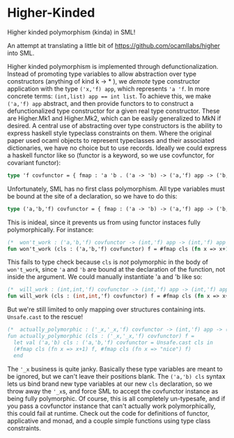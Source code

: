 # Higher-Kinded
Higher kinded polymorphism (kinda) in SML!

An attempt at translating a little bit of https://github.com/ocamllabs/higher into SML.

Higher kinded polymorphism is implemented through defunctionalization. Instead of promoting type variables to
allow abstraction over type constructors (anything of kind k -> * ), we _demote_ type constructor application 
with the type `('x,'f) app`, which represents `'a 'f`. In more concrete terms: `(int,list) app == int list`. To achieve this, we make `('a,'f) app` abstract, and then provide functors to to construct a defunctionalized type constructor for a given real type constructor. These are Higher.Mk1 and Higher.Mk2, which can be easily generalized to MkN if desired. A central use of abstracting over type constructors is the ability to express haskell style typeclass constraints on them. Where the original paper used ocaml objects to represent typeclasses and their associated dictionaries, we have no choice but to use records. Ideally we could express a haskell functor like so (functor is a keyword, so we use covfunctor, for covariant functor):
```sml
type 'f covfunctor = { fmap : 'a 'b . ('a -> 'b) -> ('a,'f) app -> ('b,'f) app }
```
Unfortunately, SML has no first class polymorphism. All type variables must be bound at the site of a declaration, so we have to do this:
```sml
type ('a,'b,'f) covfunctor = { fmap : ('a -> 'b) -> ('a,'f) app -> ('b,'f) app }
```
This is inideal, since it prevents us from using functor instaces fully polymorphically. For instance:
```sml
(*  won't_work : ('a,'b,'f) covfunctor -> (int,'f) app -> (int,'f) app *) 
fun won't_work (cls : ('a,'b,'f) covfunctor) f = #fmap cls (fn x => x+1) f
```
This fails to type check because `cls` is _not_ polymorphic in the body of `won't_work`, since `'a` and `'b` are bound at the declaration of the function, not inside the argument. We could manually instantiate 'a and 'b like so:
```sml
(*  will_work : (int,int,'f) covfunctor -> (int,'f) app -> (int,'f) app *)
fun will_work (cls : (int,int,'f) covfunctor) f = #fmap cls (fn x => x+1) f
```
But we're still limited to only mapping over structures containing ints. `Unsafe.cast` to the rescue!
```sml
(*  actually_polymorphic : ('_x,'_x,'f) covfunctor -> (int,'f) app -> (int,'f) app * (string,'f) app
fun actually_polymorphic (cls : ('_x,'_x,'f) covfunctor) f =
  let val ('a,'b) cls : ('a,'b,'f) covfunctor = Unsafe.cast cls in
  (#fmap cls (fn x => x+1) f, #fmap cls (fn x => "nice") f)
  end
```
The `'_x` business is quite janky. Basically these type variables are meant to be ignored, but we can't leave their positions blank. The `('a,'b) cls` syntax lets us bind brand new type variables at our new `cls` declaration, so we throw away the `'_x`s, and force SML to accept the covfunctor instance as being fully polymorphic. Of course, this is all completely un-typesafe, and if you pass a covfunctor instance that can't actually work polymorphically, this could fail at runtime. Check out the code for definitions of functor, applicative and monad, and a couple simple functions using type class constraints.
